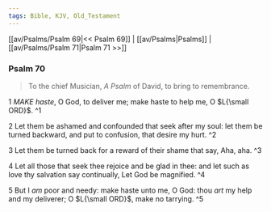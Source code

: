 ```yaml
---
tags: Bible, KJV, Old_Testament
---
```


[[av/Psalms/Psalm 69|<< Psalm 69]] | [[av/Psalms|Psalms]] | [[av/Psalms/Psalm 71|Psalm 71 >>]]

### Psalm 70

> To the chief Musician, _A_ _Psalm_ of David, to bring to remembrance.

1 _MAKE_ _haste_, O God, to deliver me; make haste to help me, O $L{\small ORD}$. ^1

2 Let them be ashamed and confounded that seek after my soul: let them be turned backward, and put to confusion, that desire my hurt. ^2

3 Let them be turned back for a reward of their shame that say, Aha, aha. ^3

4 Let all those that seek thee rejoice and be glad in thee: and let such as love thy salvation say continually, Let God be magnified. ^4

5 But I _am_ poor and needy: make haste unto me, O God: thou _art_ my help and my deliverer; O $L{\small ORD}$, make no tarrying. ^5
